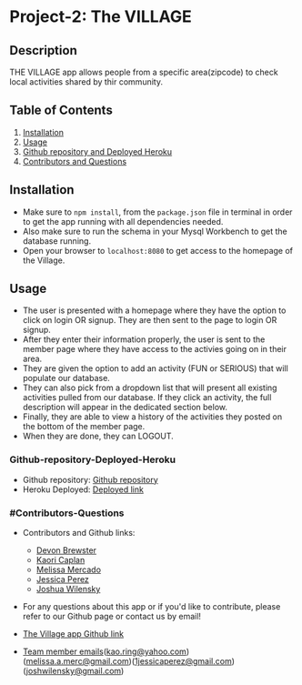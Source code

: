 # Project-2: The VILLAGE

## Description

THE VILLAGE app allows people from a specific area(zipcode) to check local activities shared by thir community.

## Table of Contents

1. [Installation](#Installation)
2. [Usage](#Usage)
3. [Github repository and Deployed Heroku](#Github-repository-Deployed-Heroku)
4. [Contributors and Questions](#Contributors-Questions)

## Installation

- Make sure to `npm install`, from the `package.json` file in terminal in order to get the app running with all dependencies needed.
- Also make sure to run the schema in your Mysql Workbench to get the database running.
- Open your browser to `localhost:8080` to get access to the homepage of the Village.

## Usage

- The user is presented with a homepage where they have the option to click on login OR signup. They are then sent to the page to login OR signup.
- After they enter their information properly, the user is sent to the member page where they have access to the activies going on in their area.
- They are given the option to add an activity (FUN or SERIOUS) that will populate our database.
- They can also pick from a dropdown list that will present all existing activities pulled from our database. If they click an activity, the full description will appear in the dedicated section below.
- Finally, they are able to view a history of the activities they posted on the bottom of the member page.
- When they are done, they can LOGOUT.

### Github-repository-Deployed-Heroku

- Github repository:
  [Github repository](https://github.com/kao-ring/Project-2.git)
- Heroku Deployed:
  [Deployed link](https://limitless-refuge-18664.herokuapp.com/)

### #Contributors-Questions

- Contributors and Github links:

  - [Devon Brewster](http://github.com/D-Brewst)
  - [Kaori Caplan](https://github.com/kao-ring)
  - [Melissa Mercado](https://github.com/mmerc00)
  - [Jessica Perez](https://github.com/JessicaPerez1)
  - [Joshua Wilensky](https://github.com/joshwilensky)

- For any questions about this app or if you'd like to contribute, please refer to our Github page or contact us by email!
- [The Village app Github link](https://github.com/kao-ring/Project-2.git)
- [Team member emails](devonbrewster31@gmail.com)(kao.ring@yahoo.com)(melissa.a.merc@gmail.com)(1jessicaperez@gmail.com)(joshwilensky@gmail.com)

